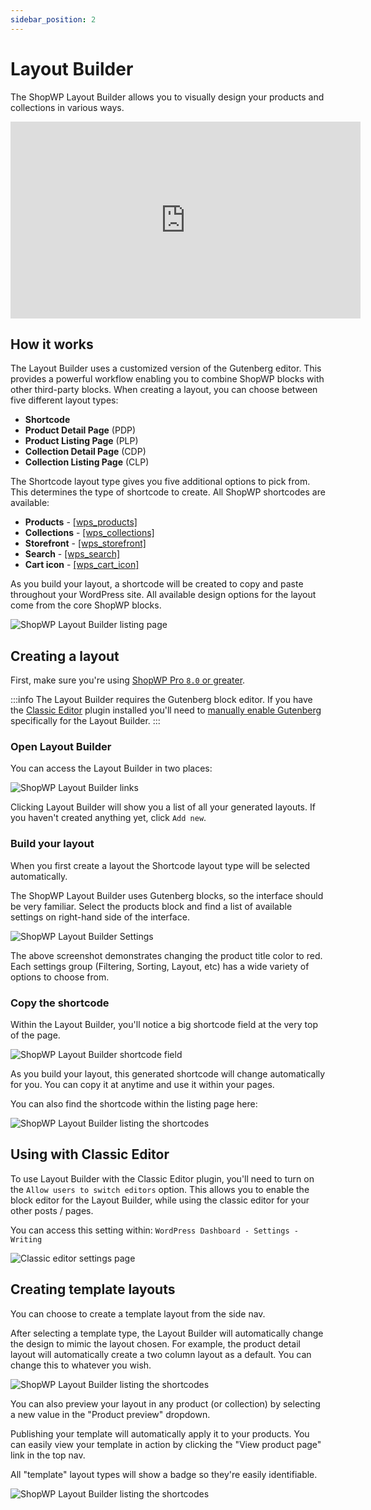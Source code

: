 ```yaml
---
sidebar_position: 2
---
```


# Layout Builder

The ShopWP Layout Builder allows you to visually design your products and collections in various ways.

<iframe width="560" height="315" src="https://www.youtube.com/embed/YKIbiE_ZNsU" title="YouTube video player" frameBorder="0" allow="accelerometer; autoplay; clipboard-write; encrypted-media; gyroscope; picture-in-picture; web-share" allowfullscreen></iframe>

## How it works

The Layout Builder uses a customized version of the Gutenberg editor. This provides a powerful workflow enabling you to combine ShopWP blocks with other third-party blocks. When creating a layout, you can choose between five different layout types:

- **Shortcode**
- **Product Detail Page** (PDP)
- **Product Listing Page** (PLP)
- **Collection Detail Page** (CDP)
- **Collection Listing Page** (CLP)

The Shortcode layout type gives you five additional options to pick from. This determines the type of shortcode to create. All ShopWP shortcodes are available:

- **Products** - [[wps_products]](/shortcodes/wps_products)
- **Collections** - [[wps_collections]](/shortcodes/wps_collections)
- **Storefront** - [[wps_storefront]](/shortcodes/wps_storefront)
- **Search** - [[wps_search]](/shortcodes/wps_search)
- **Cart icon** - [[wps_cart_icon]](/shortcodes/wps_cart_icon)

As you build your layout, a shortcode will be created to copy and paste throughout your WordPress site. All available design options for the layout come from the core ShopWP blocks.

![ShopWP Layout Builder listing page](./assets/visual-builder/screen1.jpg)

## Creating a layout

First, make sure you're using [ShopWP Pro `8.0` or greater](/guides/8.0).

:::info
The Layout Builder requires the Gutenberg block editor. If you have the [Classic Editor](https://wordpress.org/plugins/classic-editor/) plugin installed you'll need to [manually enable Gutenberg](#using-with-classic-editor) specifically for the Layout Builder.
:::

### Open Layout Builder

You can access the Layout Builder in two places:

![ShopWP Layout Builder links](./assets/visual-builder/screen2.jpg)

Clicking Layout Builder will show you a list of all your generated layouts. If you haven't created anything yet, click `Add new`.

### Build your layout

When you first create a layout the Shortcode layout type will be selected automatically.

The ShopWP Layout Builder uses Gutenberg blocks, so the interface should be very familiar. Select the products block and find a list of available settings on right-hand side of the interface.

![ShopWP Layout Builder Settings](./assets/visual-builder/screen3.jpg)

The above screenshot demonstrates changing the product title color to red. Each settings group (Filtering, Sorting, Layout, etc) has a wide variety of options to choose from.

### Copy the shortcode

Within the Layout Builder, you'll notice a big shortcode field at the very top of the page.

![ShopWP Layout Builder shortcode field](./assets/visual-builder/screen4.jpg)

As you build your layout, this generated shortcode will change automatically for you. You can copy it at anytime and use it within your pages.

You can also find the shortcode within the listing page here:

![ShopWP Layout Builder listing the shortcodes](./assets/visual-builder/screen5.jpg)

## Using with Classic Editor

To use Layout Builder with the Classic Editor plugin, you'll need to turn on the `Allow users to switch editors` option. This allows you to enable the block editor for the Layout Builder, while using the classic editor for your other posts / pages.

You can access this setting within: `WordPress Dashboard - Settings - Writing`

![Classic editor settings page](./assets/visual-builder/classic-editor.jpg)

## Creating template layouts

You can choose to create a template layout from the side nav.

After selecting a template type, the Layout Builder will automatically change the design to mimic the layout chosen. For example, the product detail layout will automatically create a two column layout as a default. You can change this to whatever you wish.

![ShopWP Layout Builder listing the shortcodes](./assets/visual-builder/screen6.jpg)

You can also preview your layout in any product (or collection) by selecting a new value in the "Product preview" dropdown.

Publishing your template will automatically apply it to your products. You can easily view your template in action by clicking the "View product page" link in the top nav.

All "template" layout types will show a badge so they're easily identifiable.

![ShopWP Layout Builder listing the shortcodes](./assets/visual-builder/screen7.jpg)
